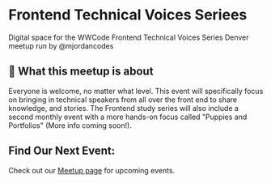 # Frontend Technical Voices Seriees
Digital space for the WWCode Frontend Technical Voices Series Denver meetup run by @mjordancodes

## 🎉 What this meetup is about
Everyone is welcome, no matter what level. This event will specifically focus on bringing in technical speakers from all over the front end to share knowledge, and stories. The Frontend study series will also include a second monthly event with a more hands-on focus called "Puppies and Portfolios" (More info coming soon!).

## Find Our Next Event:
Check out our [Meetup page](https://www.meetup.com/Women-Who-Code-Boulder-Denver) for upcoming events. 